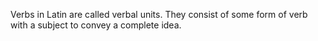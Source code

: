 Verbs in Latin are called verbal units. They consist of some form of verb with a subject to convey a complete idea.  

